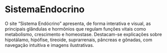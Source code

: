 # SistemaEndocrino
O site “Sistema Endócrino” apresenta, de forma interativa e visual, as principais glândulas e hormônios que regulam funções vitais como metabolismo, crescimento e homeostase. Destacam-se explicações sobre hipotálamo, hipófise, tireoide, suprarrenais, pâncreas e gônadas, com navegação intuitiva e imagens ilustrativas.
